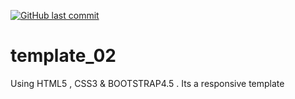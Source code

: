 [![GitHub last commit](https://img.shields.io/github/last-commit/rifatabrarjowad/template_02)](https://github.com/rifatabrarjowad/template_02/commits/main)
# template_02
Using HTML5 , CSS3 &amp; BOOTSTRAP4.5 . Its a responsive template
